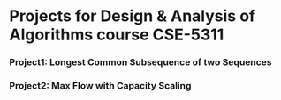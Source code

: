 # Projects for Design & Analysis of Algorithms course CSE-5311

### Project1:  Longest Common Subsequence of two Sequences

### Project2: Max Flow with Capacity Scaling
